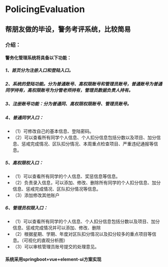 # PolicingEvaluation
## 帮朋友做的毕设，警务考评系统，比较简易
### 介绍：
#### 警务化管理系统将具备以下功能：
##### 1、首页分为注册入口和登陆入口。
##### 2、系统的登陆功能。分为普通账号、高权限账号和管理员账号，普通账号为普通同学持有，高权限账号为分管老师持有，管理员数据负责人持有。
##### 3、注册账号功能：分为普通同、高权限权限账号、管理员账号。
##### 4、普通同学入口：
+ （1）可修改自己的基本信息、登陆密码。
+ （2）可以查看所有同学个人信息、个人扣分信息包括分数以及项目、加分信息、惩戒完成情况、区队扣分情况、本周重点检查项目、严重违纪通报等信息。
##### 5、高权限权入口：
+ （1）可以查看所有同学的个人信息、奖惩信息等信息。
+ （2）负责录入信息，可以添加、修改、删除所有同学的个人扣分信息、加分信息、惩戒完成情况、区队扣分情况等信息。
+ （3）添加修改其他账户
##### 6、管理员权限入口：
+ （1）可以查看所有同学的个人信息、个人扣分信息包括分数以及项目、加分信息、惩戒完成情况并可以添加、修改、删除
+ （2）根据星期、学期、年度对区队扣分情况以及扣分较多的重点项目等信息。（可视化的直观分析图）
+ （3）可以审核管理员账号提交的处理意见。

#### 系统采用springboot+vue+element-ui方案实现
